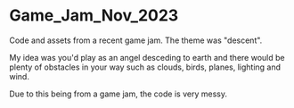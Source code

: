 # Game_Jam_Nov_2023

Code and assets from a recent game jam. The theme was "descent".

My idea was you'd play as an angel desceding to earth and there would be plenty of obstacles in your way such as clouds, birds, planes, lighting and wind.

Due to this being from a game jam, the code is very messy. 
